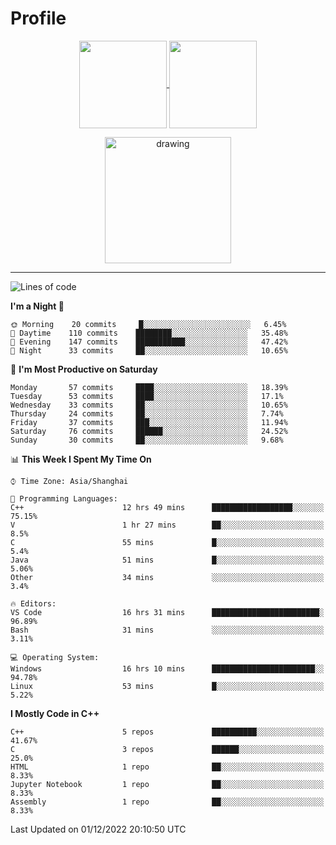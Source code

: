 # Profile

<p align="center">
  <a href="https://github.com/SourVoice">
    <img
      align="center"
      height="140em"
      src="https://github-readme-stats.vercel.app/api?username=SourVoice&show_icons=true&include_all_commits=true&count_private=true&theme=tokyonight"
    />
  </a>
  <a href="https://github.com/SourVoice">
    <img
      align="center"
      height="140em"
      src="https://github-readme-stats.vercel.app/api/top-langs/?username=SourVoice&show_icons=true&include_all_commits=true&count_private=true&layout=compact&theme=tokyonight"
    />
  </a>
</p>

<p align="center">
   <a href="https://github.com/SourVoice">
    <img
      align="center"
      height="202em"
      alt="drawing"
      src="https://activity-graph.herokuapp.com/graph?username=SourVoice&theme=react-dark"
    />
  </a>
</p>

---
<!--START_SECTION:waka-->
![Lines of code](https://img.shields.io/badge/From%20Hello%20World%20I%27ve%20Written-244%20Thousand%20lines%20of%20code-blue)

**I'm a Night 🦉** 

```text
🌞 Morning    20 commits     █░░░░░░░░░░░░░░░░░░░░░░░░   6.45% 
🌆 Daytime    110 commits    ████████░░░░░░░░░░░░░░░░░   35.48% 
🌃 Evening    147 commits    ███████████░░░░░░░░░░░░░░   47.42% 
🌙 Night      33 commits     ██░░░░░░░░░░░░░░░░░░░░░░░   10.65%

```
📅 **I'm Most Productive on Saturday** 

```text
Monday       57 commits     ████░░░░░░░░░░░░░░░░░░░░░   18.39% 
Tuesday      53 commits     ████░░░░░░░░░░░░░░░░░░░░░   17.1% 
Wednesday    33 commits     ██░░░░░░░░░░░░░░░░░░░░░░░   10.65% 
Thursday     24 commits     ██░░░░░░░░░░░░░░░░░░░░░░░   7.74% 
Friday       37 commits     ███░░░░░░░░░░░░░░░░░░░░░░   11.94% 
Saturday     76 commits     ██████░░░░░░░░░░░░░░░░░░░   24.52% 
Sunday       30 commits     ██░░░░░░░░░░░░░░░░░░░░░░░   9.68%

```


📊 **This Week I Spent My Time On** 

```text
⌚︎ Time Zone: Asia/Shanghai

💬 Programming Languages: 
C++                      12 hrs 49 mins      ██████████████████░░░░░░░   75.15% 
V                        1 hr 27 mins        ██░░░░░░░░░░░░░░░░░░░░░░░   8.5% 
C                        55 mins             █░░░░░░░░░░░░░░░░░░░░░░░░   5.4% 
Java                     51 mins             █░░░░░░░░░░░░░░░░░░░░░░░░   5.06% 
Other                    34 mins             ░░░░░░░░░░░░░░░░░░░░░░░░░   3.4%

🔥 Editors: 
VS Code                  16 hrs 31 mins      ████████████████████████░   96.89% 
Bash                     31 mins             ░░░░░░░░░░░░░░░░░░░░░░░░░   3.11%

💻 Operating System: 
Windows                  16 hrs 10 mins      ███████████████████████░░   94.78% 
Linux                    53 mins             █░░░░░░░░░░░░░░░░░░░░░░░░   5.22%

```

**I Mostly Code in C++** 

```text
C++                      5 repos             ██████████░░░░░░░░░░░░░░░   41.67% 
C                        3 repos             ██████░░░░░░░░░░░░░░░░░░░   25.0% 
HTML                     1 repo              ██░░░░░░░░░░░░░░░░░░░░░░░   8.33% 
Jupyter Notebook         1 repo              ██░░░░░░░░░░░░░░░░░░░░░░░   8.33% 
Assembly                 1 repo              ██░░░░░░░░░░░░░░░░░░░░░░░   8.33%

```



 Last Updated on 01/12/2022 20:10:50 UTC
<!--END_SECTION:waka-->
